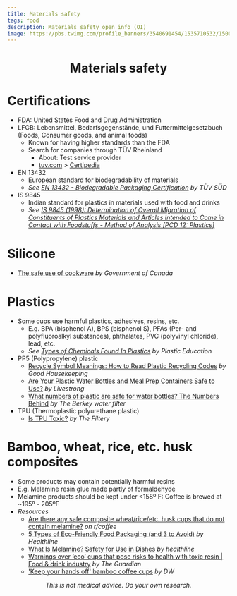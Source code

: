 ```yaml
---
title: Materials safety
tags: food
description: Materials safety open info (OI)
image: https://pbs.twimg.com/profile_banners/3540691454/1535710532/1500x500
---
```


<h1 style="text-align: center;">Materials safety</h1>

# Certifications
- FDA: United States Food and Drug Administration
- LFGB: Lebensmittel, Bedarfsgegenstände, und Futtermittelgesetzbuch (Foods, Consumer goods, and animal foods)
    - Known for having higher standards than the FDA
    - Search for companies through TÜV Rheinland
        - About: Test service provider
        - [tuv.com](https://www.tuv.com) > [Certipedia](https://www.certipedia.com/)
- EN 13432
    - European standard for biodegradability of materials
    - *See [EN 13432 - Biodegradable Packaging Certification](https://www.tuvsud.com/en-us/industries/consumer-products-and-retail/biodegradable-packaging-certification) by TÜV SÜD*
- IS 9845
    - Indian standard for plastics in materials used with food and drinks
    - *See [IS 9845 (1998): Determination of Overall Migration of Constituents of Plastics Materials and Articles Intended to Come in Contact with Foodstuffs - Method of Analysis [PCD 12: Plastics]](https://law.resource.org/pub/in/bis/S11/is.9845.1998.pdf)*

# Silicone
- [The safe use of cookware](https://www.canada.ca/en/health-canada/services/household-products/safe-use-cookware.htm) *by Government of Canada*

# Plastics
- Some cups use harmful plastics, adhesives, resins, etc.
    - E.g. BPA (bisphenol A), BPS (bisphenol S), PFAs (Per- and polyfluoroalkyl substances), phthalates, PVC (polyvinyl chloride), lead, etc.
    - *See [Types of Chemicals Found In Plastics](https://plastic.education/types-of-chemicals-found-in-plastics/) by Plastic Education*
- PP5 (Polypropylene) plastic
    - [Recycle Symbol Meanings: How to Read Plastic Recycling Codes](https://www.goodhousekeeping.com/home/g804/recycling-symbols-plastics-460321/) *by Good Housekeeping*
    - [Are Your Plastic Water Bottles and Meal Prep Containers Safe to Use?](https://www.livestrong.com/article/158674-which-plastic-containers-can-i-safely-use/) *by Livestrong*
    - [What numbers of plastic are safe for water bottles? The Numbers Behind](https://theberkey.com/blogs/water-filter/what-numbers-of-plastic-for-water-bottles-are-safe-for-you-the-numbers-behind-plastic-bottles) *by The Berkey water filter*
- TPU (Thermoplastic polyurethane plastic)
    - [Is TPU Toxic?](https://thefiltery.com/is-tpu-toxic/) *by The Filtery*

# Bamboo, wheat, rice, etc. husk composites
- Some products may contain potentially harmful resins
- E.g. Melamine resin glue made partly of formaldehyde
- Melamine products should be kept under &lt;158º F: Coffee is brewed at ~195º - 205ºF
- *Resources*
    - [Are there any safe composite wheat/rice/etc. husk cups that do not contain melamine?](https://www.reddit.com/r/Coffee/comments/1b59s43/are_there_any_safe_composite_wheatriceetc_husk/) *on r/coffee*
    - [5 Types of Eco-Friendly Food Packaging (and 3 to Avoid)](https://www.healthline.com/nutrition/eco-friendly-food-packaging) *by Healthline*
    - [What Is Melamine? Safety for Use in Dishes](https://www.healthline.com/health/what-is-melamine) *by healthline*
    - [Warnings over ‘eco’ cups that pose risks to health with toxic resin | Food & drink industry](https://www.theguardian.com/business/2023/oct/21/warnings-over-eco-coffee-cups-that-pose-risks-to-health-with-toxic-resin) *by The Guardian*
    - ['Keep your hands off' bamboo coffee cups](https://www.dw.com/en/keep-your-hands-off-bamboo-coffee-cups-german-consumer-group-warns/a-49713624) *by DW*

<p style="text-align: center; font-style: italic">This is not medical advice. Do your own research.</p>